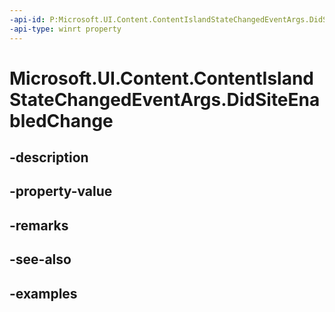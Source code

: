 ```yaml
---
-api-id: P:Microsoft.UI.Content.ContentIslandStateChangedEventArgs.DidSiteEnabledChange
-api-type: winrt property
---
```


# Microsoft.UI.Content.ContentIslandStateChangedEventArgs.DidSiteEnabledChange

<!--
public bool DidSiteEnabledChange { get; }
-->


## -description

## -property-value

## -remarks

## -see-also

## -examples


